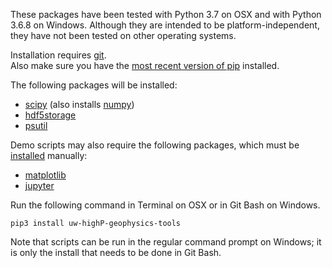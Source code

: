 These packages have been tested with Python 3.7 on OSX and with Python 3.6.8 on Windows. 
Although they are intended to be platform-independent, they have not been tested on other operating systems.

Installation requires [git](https://www.git-scm.com/book/en/v2/Getting-Started-Installing-Git).  
Also make sure you have the [most recent version of pip](https://pip.pypa.io/en/stable/installing/#upgrading-pip) 
installed.  

The following packages will be installed:
- [scipy](https://scipy.org/scipylib/index.html) (also installs [numpy](http://numpy.org/))
- [hdf5storage](https://pythonhosted.org/hdf5storage/)
- [psutil](https://pypi.org/project/psutil/)

Demo scripts may also require the following packages, which must be 
[installed](https://packaging.python.org/tutorials/installing-packages/) manually:
- [matplotlib](https://matplotlib.org/users/installing.html)
- [jupyter](https://jupyter.readthedocs.io/en/latest/install.html)

Run the following command in Terminal on OSX or in Git Bash on Windows.  

``pip3 install uw-highP-geophysics-tools``

Note that scripts can be run in the regular command prompt on Windows; it is only the install that needs to be done 
in Git Bash.




